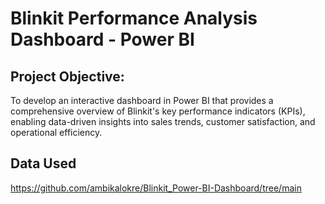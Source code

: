 # Blinkit Performance Analysis Dashboard - Power BI
## Project Objective:
To develop an interactive dashboard in Power BI that provides a comprehensive overview of Blinkit's key performance indicators (KPIs), enabling data-driven insights into sales trends, customer satisfaction, and operational efficiency.

## Data Used
https://github.com/ambikalokre/Blinkit_Power-BI-Dashboard/tree/main


